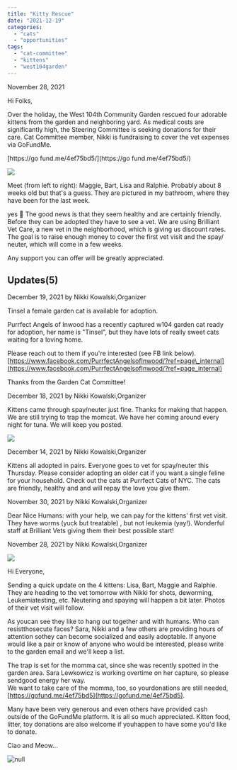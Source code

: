 ```yaml
---
title: "Kitty Rescue"
date: "2021-12-19"
categories: 
  - "cats"
  - "opportunities"
tags: 
  - "cat-committee"
  - "kittens"
  - "west104garden"
---
```


November 28, 2021

Hi Folks,

Over the holiday, the West 104th Community Garden rescued four adorable kittens from the garden and neighboring yard. As medical costs are significantly high, the Steering Committee is seeking donations for their care. Cat Committee member, Nikki is fundraising to cover the vet expenses via GoFundMe.

[https://go fund.me/4ef75bd5/](https://go fund.me/4ef75bd5/)

[![](images/AAA74FF5-9859-411F-8236-68F9581D636B.jpeg)](https://west104garden.com/wordpress/wp-content/uploads/2021/12/AAA74FF5-9859-411F-8236-68F9581D636B.jpeg)

Meet (from left to right): Maggie, Bart, Lisa and Ralphie. Probably about 8 weeks old but that's a guess. They are pictured in my bathroom, where they have been for the last week.

yes 👏 The good news is that they seem healthy and are certainly friendly. Before they can be adopted they have to see a vet. We are using Brilliant Vet Care, a new vet in the neighborhood, which is giving us discount rates. The goal is to raise enough money to cover the first vet visit and the spay/ neuter, which will come in a few weeks.

Any support you can offer will be greatly appreciated.

## Updates(5)

December 19, 2021 by Nikki Kowalski,Organizer

Tinsel a female garden cat is available for adoption.

Purrfect Angels of Inwood has a recently captured w104 garden cat ready for adoption, her name is "Tinsel", but they have lots of really sweet cats waiting for a loving home.

Please reach out to them if you're interested (see FB link below).  
[https://www.facebook.com/PurrfectAngelsofInwood/?ref=page\_internal](https://www.facebook.com/PurrfectAngelsofInwood/?ref=page_internal)

Thanks from the Garden Cat Committee!

December 18, 2021 by Nikki Kowalski,Organizer

Kittens came through spay/neuter just fine. Thanks for making that happen. We are still trying to trap the momcat. We have her coming around every night for tuna. We will keep you posted.

[![](images/E7E73449-D8E8-44A0-B0BE-699C9B40EC75.jpeg)](https://west104garden.com/wordpress/wp-content/uploads/2021/12/E7E73449-D8E8-44A0-B0BE-699C9B40EC75.jpeg)

December 14, 2021 by Nikki Kowalski,Organizer

Kittens all adopted in pairs. Everyone goes to vet for spay/neuter this Thursday. Please consider adopting an older cat if you want a single feline for your household. Check out the cats at Purrfect Cats of NYC. The cats are friendly, healthy and and will repay the love you give them.

November 30, 2021 by Nikki Kowalski,Organizer

Dear Nice Humans: with your help, we can pay for the kittens' first vet visit. They have worms (yuck but treatable) , but not leukemia (yay!). Wonderful staff at Brilliant Vets giving them their best possible start!

November 28, 2021 by Nikki Kowalski,Organizer

[![](images/D4E31312-DAC3-4FBF-B2B1-504FCC849216.jpeg)](https://west104garden.com/wordpress/wp-content/uploads/2021/12/D4E31312-DAC3-4FBF-B2B1-504FCC849216.jpeg)

Hi Everyone,

Sending a quick update on the 4 kittens: Lisa, Bart, Maggie and Ralphie. They are heading to the vet tomorrow with Nikki for shots, deworming, Leukemiatesting, etc. Neutering and spaying will happen a bit later. Photos of their vet visit will follow.

As youcan see they like to hang out together and with humans. Who can resistthosecute faces? Sara, Nikki and a few others are providing hours of attention sothey can become socialized and easily adoptable. If anyone would like a pair or know of anyone who would be interested, please write to the garden email and we'll keep a list.

The trap is set for the momma cat, since she was recently spotted in the garden area. Sara Lewkowicz is working overtime on her capture, so please sendgood energy her way.  
We want to take care of the momma, too, so yourdonations are still needed,[https://gofund.me/4ef75bd5](https://gofund.me/4ef75bd5).

Many have been very generous and even others have provided cash outside of the GoFundMe platform. It is all so much appreciated. Kitten food, litter, toy donations are also welcome if youhappen to have some you'd like to donate.

Ciao and Meow...

![](images/W.104.Garden4_Sara.jpg "null")
